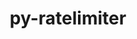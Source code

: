 ---
title: "py-ratelimiter"
layout: cache
categories: [package, v0.18.1]
meta: {"versions": ["1.2.0.post0"], "compilers": ["gcc@=7.3.1"], "oss": ["amzn2"], "platforms": ["linux"], "targets": ["aarch64", "graviton2", "x86_64_v3", "x86_64_v4"], "stacks": ["aws-isc", "aws-isc-aarch64", "root"], "num_specs": 4, "num_specs_by_stack": {"aws-isc-aarch64": 2, "root": 4, "aws-isc": 2}}
spec_details: [{"hash": "sxidr226cffkcjxypoabrv74dyjagqdw", "compiler": "gcc@=7.3.1", "versions": ["1.2.0.post0"], "os": "amzn2", "platform": "linux", "target": "aarch64", "variants": [], "stacks": ["aws-isc-aarch64", "root"], "size": "-", "tarball": "https://binaries.spack.io/releases/v0.18.1/build_cache/linux-amzn2-aarch64/gcc-7.3.1/py-ratelimiter-1.2.0.post0/linux-amzn2-aarch64-gcc-7.3.1-py-ratelimiter-1.2.0.post0-sxidr226cffkcjxypoabrv74dyjagqdw.spack"}, {"hash": "r3ycv6oztyjkch72v5fgvh5lq3cvwac4", "compiler": "gcc@=7.3.1", "versions": ["1.2.0.post0"], "os": "amzn2", "platform": "linux", "target": "graviton2", "variants": [], "stacks": ["aws-isc-aarch64", "root"], "size": "-", "tarball": "https://binaries.spack.io/releases/v0.18.1/build_cache/linux-amzn2-graviton2/gcc-7.3.1/py-ratelimiter-1.2.0.post0/linux-amzn2-graviton2-gcc-7.3.1-py-ratelimiter-1.2.0.post0-r3ycv6oztyjkch72v5fgvh5lq3cvwac4.spack"}, {"hash": "jw5syf7lzicg2h63aof6mw6yg6sbbgrs", "compiler": "gcc@=7.3.1", "versions": ["1.2.0.post0"], "os": "amzn2", "platform": "linux", "target": "x86_64_v4", "variants": [], "stacks": ["root", "aws-isc"], "size": "-", "tarball": "https://binaries.spack.io/releases/v0.18.1/build_cache/linux-amzn2-x86_64_v4/gcc-7.3.1/py-ratelimiter-1.2.0.post0/linux-amzn2-x86_64_v4-gcc-7.3.1-py-ratelimiter-1.2.0.post0-jw5syf7lzicg2h63aof6mw6yg6sbbgrs.spack"}, {"hash": "2vs3b7gwhr7xopz5smc7i5kt3aq64sma", "compiler": "gcc@=7.3.1", "versions": ["1.2.0.post0"], "os": "amzn2", "platform": "linux", "target": "x86_64_v3", "variants": [], "stacks": ["root", "aws-isc"], "size": "-", "tarball": "https://binaries.spack.io/releases/v0.18.1/build_cache/linux-amzn2-x86_64_v3/gcc-7.3.1/py-ratelimiter-1.2.0.post0/linux-amzn2-x86_64_v3-gcc-7.3.1-py-ratelimiter-1.2.0.post0-2vs3b7gwhr7xopz5smc7i5kt3aq64sma.spack"}]
---